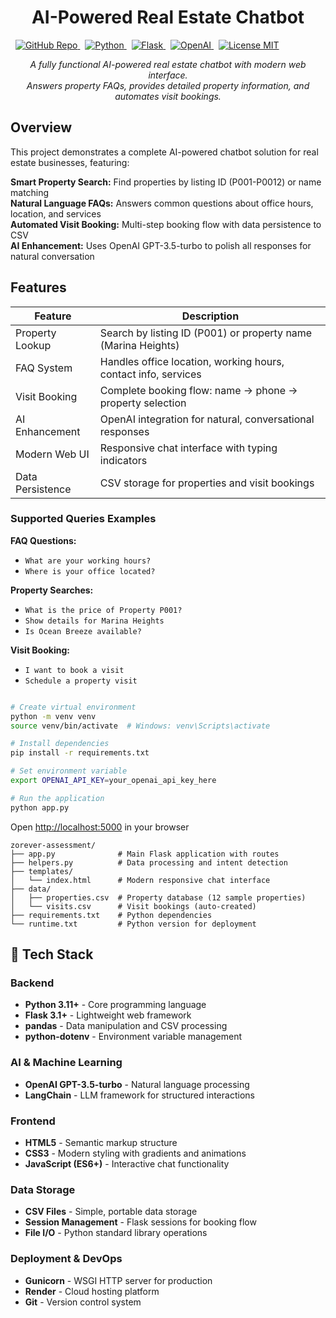 <h1 align="center">AI-Powered Real Estate Chatbot</h1>

<p align="center">
 
  &nbsp;
  <a href="https://github.com/sonusaini209/Real-Estate-Assistant">
    <img alt="GitHub Repo" src="https://img.shields.io/badge/GitHub-Repository-black" />
  </a>
  &nbsp;
  <a href="https://www.python.org/">
    <img alt="Python" src="https://img.shields.io/badge/Python-3.11+-blue" />
  </a>
  &nbsp;
  <a href="https://flask.palletsprojects.com/">
    <img alt="Flask" src="https://img.shields.io/badge/Flask-3.1+-green" />
  </a>
  &nbsp;
  <a href="https://openai.com/">
    <img alt="OpenAI" src="https://img.shields.io/badge/OpenAI-GPT--3.5-orange" />
  </a>
  &nbsp;
  <a href="https://opensource.org/licenses/MIT">
    <img alt="License MIT" src="https://img.shields.io/badge/License-MIT-yellow" />
  </a>
</p>

<p align="center">
  <em>A fully functional AI-powered real estate chatbot with modern web interface.<br />
  Answers property FAQs, provides detailed property information, and automates visit bookings.</em>
</p>

##  Overview

This project demonstrates a complete AI-powered chatbot solution for real estate businesses, featuring:

**Smart Property Search:** Find properties by listing ID (P001-P0012) or name matching  
**Natural Language FAQs:** Answers common questions about office hours, location, and services  
**Automated Visit Booking:** Multi-step booking flow with data persistence to CSV  
**AI Enhancement:** Uses OpenAI GPT-3.5-turbo to polish all responses for natural conversation  

##  Features

| Feature                 | Description                                              |
|-------------------------|----------------------------------------------------------|
| Property Lookup         | Search by listing ID (P001) or property name (Marina Heights) |
| FAQ System             | Handles office location, working hours, contact info, services |
| Visit Booking          | Complete booking flow: name → phone → property selection |
| AI Enhancement         | OpenAI integration for natural, conversational responses |
| Modern Web UI          | Responsive chat interface with typing indicators |
| Data Persistence       | CSV storage for properties and visit bookings |



### Supported Queries Examples

**FAQ Questions:**
- `What are your working hours?`
- `Where is your office located?`

**Property Searches:**
- `What is the price of Property P001?`
- `Show details for Marina Heights`
- `Is Ocean Breeze available?`

**Visit Booking:**
- `I want to book a visit`
- `Schedule a property visit`

```bash

# Create virtual environment
python -m venv venv
source venv/bin/activate  # Windows: venv\Scripts\activate

# Install dependencies
pip install -r requirements.txt

# Set environment variable
export OPENAI_API_KEY=your_openai_api_key_here

# Run the application
python app.py
```


Open [http://localhost:5000](http://localhost:5000) in your browser


```
zorever-assessment/
├── app.py              # Main Flask application with routes
├── helpers.py          # Data processing and intent detection
├── templates/
│   └── index.html      # Modern responsive chat interface
├── data/
│   ├── properties.csv  # Property database (12 sample properties)
│   └── visits.csv      # Visit bookings (auto-created)
├── requirements.txt    # Python dependencies
└── runtime.txt         # Python version for deployment
```

## 🔧 Tech Stack

### Backend
- **Python 3.11+** - Core programming language
- **Flask 3.1+** - Lightweight web framework
- **pandas** - Data manipulation and CSV processing
- **python-dotenv** - Environment variable management

### AI & Machine Learning
- **OpenAI GPT-3.5-turbo** - Natural language processing
- **LangChain** - LLM framework for structured interactions

### Frontend
- **HTML5** - Semantic markup structure
- **CSS3** - Modern styling with gradients and animations
- **JavaScript (ES6+)** - Interactive chat functionality

### Data Storage
- **CSV Files** - Simple, portable data storage
- **Session Management** - Flask sessions for booking flow
- **File I/O** - Python standard library operations

### Deployment & DevOps
- **Gunicorn** - WSGI HTTP server for production
- **Render** - Cloud hosting platform
- **Git** - Version control system
